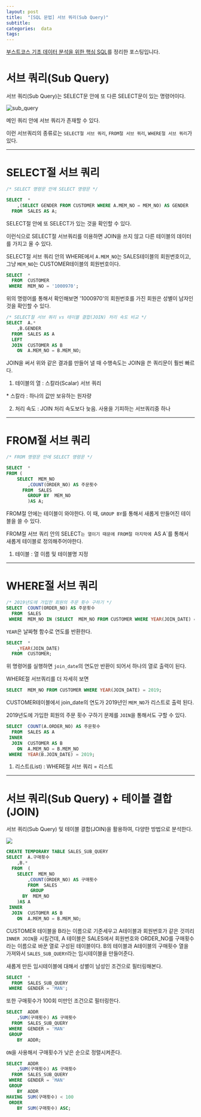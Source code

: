 ```yaml
---
layout: post
title:  "[SQL 문법] 서브 쿼리(Sub Query)"
subtitle:   
categories:  data
tags: 
---
```


[부스트코스 기초 데이터 분석을 위한 핵심 SQL](https://www.boostcourse.org/ds102/joinLectures/114920)를 정리한 포스팅입니다.

# 서브 쿼리(Sub Query)
서브 쿼리(Sub Query)는 SELECT문 안에 또 다른 SELECT문이 있는 명령어이다.

![sub_query](https://cphinf.pstatic.net/mooc/20210305_136/1614903608992WnyUl_PNG/image.PNG)

메인 쿼리 안에 서브 쿼리가 존재할 수 있다.

이런 서브쿼리의 종류로는 `SELECT절 서브 쿼리`, `FROM절 서브 쿼리`, `WHERE절 서브 쿼리`가 있다.
- - -
# SELECT절 서브 쿼리
```sql
/* SELECT 명령문 안에 SELECT 명령문 */

SELECT  *
	,(SELECT GENDER FROM CUSTOMER WHERE A.MEM_NO = MEM_NO) AS GENDER
  FROM  SALES AS A;
```
SELECT절 안에 또 SELECT가 있는 것을 확인할 수 있다.

이런식으로 SELECT절 서브쿼리를 이용하면 JOIN을 쓰지 않고 다른 테이블의 데이터를 가지고 올 수 있다.

SELECT절 서브 쿼리 안의 WHERE에서 `A.MEM_NO`는 SALES테이블의 회원번호이고, 그냥 `MEM_NO`는 CUSTOMER테이블의 회원번호이다.

```sql
SELECT  *
  FROM  CUSTOMER
 WHERE  MEM_NO = '1000970';
```
위의 명령어를 통해서 확인해보면 '1000970'의 회원번호를 가진 회원은 성별이 남자인것을 확인할 수 있다.

```sql
/* SELECT절 서브 쿼리 vs 테이블 결합(JOIN) 처리 속도 비교 */
SELECT  A.*
	,B.GENDER
  FROM  SALES AS A
  LEFT
  JOIN  CUSTOMER AS B
    ON  A.MEM_NO = B.MEM_NO;
```
JOIN을 써서 위와 같은 결과를 만들어 낼 때 수행속도는 JOIN을 쓴 쿼리문이 훨씬 빠르다.

1. 테이블의 열 : 스칼라(Scalar) 서브 쿼리

  \* 스칼라 : 하나의 값만 보유하는 원자량

2. 처리 속도 : JOIN 처리 속도보다 늦음. 사용을 기피하는 서브쿼리중 하나

- - -

# FROM절 서브 쿼리
```sql
/* FROM 명령문 안에 SELECT 명령문 */

SELECT  *
FROM (
	SELECT  MEM_NO
		,COUNT(ORDER_NO) AS 주문횟수
      FROM  SALES
		GROUP BY  MEM_NO
		)AS A;
```
FROM절 안에는 테이블이 와야한다. 이 때, `GROUP BY`를 통해서 새롭게 만들어진 테이블을 쓸 수 있다.

FROM절 서브 쿼리 안의 SELECT`는 열이기 때문에 FROM절 마지막에 `AS A`를 통해서 새롭게 테이블로 정의해주어야한다.

1. 테이블 : 열 이름 및 테이블명 지정

- - -

# WHERE절 서브 쿼리
```sql
/* 2019년도에 가입한 회원의 주문 횟수 구하기 */
SELECT  COUNT(ORDER_NO) AS 주문횟수
  FROM  SALES
 WHERE  MEM_NO IN (SELECT  MEM_NO FROM CUSTOMER WHERE YEAR(JOIN_DATE) = 2019);
```
`YEAR`은 날짜형 함수로 연도를 반환한다.
```sql
SELECT  *
	,YEAR(JOIN_DATE)
  FROM  CUSTOMER;
```
위 명령어를 실행하면 `join_date`의 연도만 반환이 되어서 하나의 열로 출력이 된다.

WHERE절 서브쿼리를 더 자세히 보면
```sql
SELECT  MEM_NO FROM CUSTOMER WHERE YEAR(JOIN_DATE) = 2019;
```
CUSTOMER테이블에서 join_date의 연도가 2019년인 `MEM_NO`가 리스트로 출력 된다.


2019년도에 가입한 회원의 주문 횟수 구하기 문제를 `JOIN`을 통해서도 구할 수 있다.
```sql
SELECT  COUNT(A.ORDER_NO) AS 주문횟수
  FROM  SALES AS A
 INNER
  JOIN  CUSTOMER AS B
    ON  A.MEM_NO = B.MEM_NO
 WHERE  YEAR(B.JOIN_DATE) = 2019;
```

1. 리스트(List) : WHERE절 서브 쿼리 = 리스트

- - -

# 서브 쿼리(Sub Query) + 테이블 결합(JOIN)
서브 쿼리(Sub Query) 및 테이블 결합(JOIN)을 활용하여, 다양한 방법으로 분석한다.

![](https://cphinf.pstatic.net/mooc/20210309_49/1615295494896vpb6j_PNG/_2.png)

```sql
CREATE TEMPORARY TABLE SALES_SUB_QUERY
SELECT  A.구매횟수
	,B.*
  FROM  (
	SELECT  MEM_NO
		,COUNT(ORDER_NO) AS 구매횟수
        FROM  SALES
		 GROUP
      BY  MEM_NO
	)AS A
 INNER
  JOIN  CUSTOMER AS B
    ON  A.MEM_NO = B.MEM_NO;
```
CUSTOMER 테이블을 B라는 이름으로 기준세우고 A테이블과 회원번호가 같은 것끼리 `INNER JOIN`을 시킬건데, A 테이블은 SALES에서 회원번호와 ORDER_NO를 구매횟수라는 이름으로 바꾼 열로 구성된 테이블이다. B의 테이블과 A테이블의 구매횟수 열을 가져와서 `SALES_SUB_QUERY`라는 임시테이블을 만들어준다.

새롭게 만든 임시테이블에 대해서 성별이 남성인 조건으로 필터링해본다.
```sql
SELECT  *
  FROM  SALES_SUB_QUERY
 WHERE  GENDER = 'MAN';
```


또한 구매횟수가 100회 미만인 조건으로 필터링한다.
```sql
SELECT  ADDR
	,SUM(구매횟수) AS 구매횟수
  FROM  SALES_SUB_QUERY
 WHERE  GENDER = 'MAN'
 GROUP
    BY  ADDR;
```

`ON`을 사용해서 구매횟수가 낮은 순으로 정렬시켜준다.
```sql
SELECT  ADDR
	,SUM(구매횟수) AS 구매횟수
  FROM  SALES_SUB_QUERY
 WHERE  GENDER = 'MAN'
 GROUP
    BY  ADDR
HAVING  SUM(구매횟수) < 100
 ORDER
    BY  SUM(구매횟수) ASC; 
```